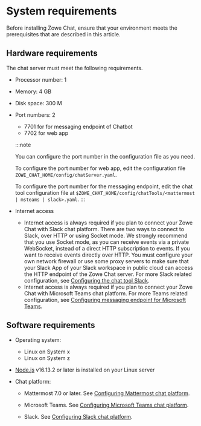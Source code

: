 # System requirements

Before installing Zowe Chat, ensure that your environment meets the prerequisites that are described in this article.

## Hardware requirements

The chat server must meet the following requirements. 

- Processor number: 1
- Memory: 4 GB
- Disk space: 300 M
- Port numbers: 2
  - 7701 for for messaging endpoint of Chatbot
  - 7702 for web app
  
   :::note
   
   You can configure the port number in the configuration file as you need. 
   
   To configure the port number for web app, edit the configuration file `ZOWE_CHAT_HOME/config/chatServer.yaml`. 
   
   To configure the port number for the messaging endpoint, edit the chat tool configuration file at `$ZOWE_CHAT_HOME/config/chatTools/<mattermost | msteams | slack>.yaml`.
   :::

-   Internet access 
    -   Internet access is always required if you plan to connect your Zowe Chat with Slack chat platform. There are two ways to connect to Slack, over HTTP or using Socket mode. We strongly recommend that you use Socket mode, as you can receive events via a private WebSocket, instead of a direct HTTP subscription to events. If you want to receive events directly over HTTP. You must configure your own network firewall or use some proxy servers to make sure that your Slack App of your Slack workspace in public cloud can access the HTTP endpoint of the Zowe Chat server. For more Slack related configuration, see [Configuring the chat tool Slack](chat_prerequisite_slack.md).
    -   Internet access is always required if you plan to connect your Zowe Chat with Microsoft Teams chat platform. For more Teams related configuration, see [Configuring messaging endpoint for Microsoft Teams](chat_prerequisite_teams_configure_endpoint.md).

## Software requirements

- Operating system:
    -   Linux on System x
    -   Linux on System z

- [Node.js]((https://nodejs.org/en/)) v16.13.2 or later is installed on your Linux server

- Chat platform: 

   - Mattermost 7.0 or later. See [Configuring Mattermost chat platform](chat_prerequisite_mattermost.md).
    
   - Microsoft Teams. See [Configuring Microsoft Teams chat platform](chat_prerequisite_teams.md).
  
   - Slack. See [Configuring Slack chat platform](chat_prerequisite_slack.md).
       
